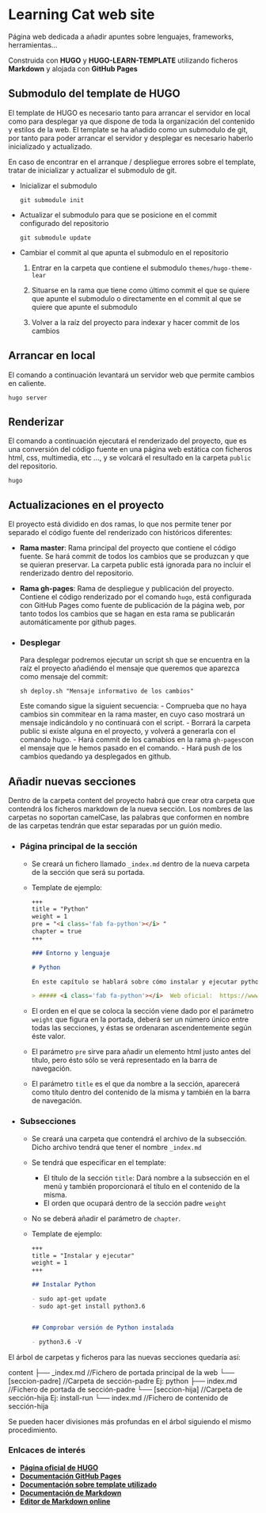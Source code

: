 # Learning Cat web site

Página web dedicada a añadir apuntes sobre lenguajes, frameworks, herramientas...

Construida con **HUGO** y **HUGO-LEARN-TEMPLATE** utilizando ficheros **Markdown** y alojada con **GitHub Pages**

## Submodulo del template de HUGO

El template de HUGO es necesario tanto para arrancar el servidor en local como para desplegar ya que dispone de toda la organización del contenido y estilos de la web.
El template se ha añadido como un submodulo de git, por tanto para poder arrancar el servidor y desplegar es necesario haberlo inicializado y actualizado.

En caso de encontrar en el arranque / despliegue errores sobre el template, tratar de inicializar y actualizar el submodulo de git.

- Inicializar el submodulo

  ```console
  git submodule init
  ```

- Actualizar el submodulo para que se posicione en el commit configurado del repositorio

  ```console
  git submodule update
  ```

- Cambiar el commit al que apunta el submodulo en el repositorio

  1. Entrar en la carpeta que contiene el submodulo `themes/hugo-theme-lear`

  2. Situarse en la rama que tiene como último commit el que se quiere que apunte el submodulo o directamente en el commit al que se quiere que apunte el submodulo

  3. Volver a la raíz del proyecto para indexar y hacer commit de los cambios

## Arrancar en local

El comando a continuación levantará un servidor web que permite cambios en caliente.

```console
hugo server
```

## Renderizar

El comando a continuación ejecutará el renderizado del proyecto, que es una conversión del código fuente en una página web estática con ficheros html, css, multimedia, etc ..., y se volcará el resultado en la carpeta  `public` del repositorio.

```console
hugo
```

## Actualizaciones en el proyecto

El proyecto está dividido en dos ramas, lo que nos permite tener por separado el código fuente del renderizado con históricos diferentes:

- **Rama master**: Rama principal del proyecto que contiene el código fuente. Se hará commit de todos los cambios que se produzcan y que se quieran preservar. La carpeta public está ignorada para no incluir el renderizado dentro del repositorio.

- **Rama gh-pages**: Rama de despliegue y publicación del proyecto. Contiene el código renderizado por el comando `hugo`, está configurada con GitHub Pages como fuente de publicación de la página web, por tanto todos los cambios que se hagan en esta rama se publicarán automáticamente por github pages.

- ### Desplegar

    Para desplegar podremos ejecutar un script sh que se encuentra en la raíz el proyecto añadiéndo el mensaje que queremos que aparezca como mensaje del commit:

    ```console
    sh deploy.sh "Mensaje informativo de los cambios"
    ```

    Este comando sigue la siguient secuencia:
      - Comprueba que no haya cambios sin commitear en la rama master, en cuyo caso mostrará un mensaje indicándolo y no continuará con el script.
      - Borrará la carpeta public si existe alguna en el proyecto, y volverá a generarla con el comando hugo.
      - Hará commit de los camabios en la rama `gh-pages`con el mensaje que le hemos pasado en el comando.
      - Hará push de los cambios quedando ya desplegados en github.

## Añadir nuevas secciones

Dentro de la carpeta content del proyecto habrá que crear otra carpeta que contendrá los ficheros markdown de la nueva sección.
Los nombres de las carpetas no soportan camelCase, las palabras que conformen en nombre de las carpetas tendrán que estar separadas por un guión medio.

- ### Página principal de la sección

  - Se creará un fichero llamado `_index.md` dentro de la nueva carpeta de la sección que será su portada.

  - Template de ejemplo:

    ```markdown
    +++
    title = "Python"
    weight = 1
    pre = "<i class='fab fa-python'></i> "
    chapter = true
    +++

    ### Entorno y lenguaje

    # Python

    En este capítulo se hablará sobre cómo instalar y ejecutar python en un sistema unix, así como un manual sobre el lenguaje.

    > ##### <i class='fab fa-python'></i>  Web oficial:  https://www.python.org/
    ```

  - El orden en el que se coloca la sección viene dado por el parámetro `weight` que figura en la portada, deberá ser un número único entre todas las secciones, y éstas se ordenaran ascendentemente según éste valor.

  - El parámetro `pre` sirve para añadir un elemento html justo antes del título, pero ésto sólo se verá representado en la barra de navegación.

  - El parámetro `title` es el que da nombre a la sección, aparecerá como título dentro del contenido de la misma y también en la barra de navegación.

- ### Subsecciones

  - Se creará una carpeta que contendrá el archivo de la subsección. Dicho archivo tendrá que tener el nombre `_index.md`
  - Se tendrá que especificar en el template:
    - El título de la sección `title`: Dará nombre a la subsección en el menú y también proporcionará el título en el contenido de la misma.
    - El orden que ocupará dentro de la sección padre `weight`
  - No se deberá añadir el parámetro de `chapter`.

  - Template de ejemplo:

    ```markdown
    +++
    title = "Instalar y ejecutar"
    weight = 1
    +++

    ## Instalar Python

    - sudo apt-get update
    - sudo apt-get install python3.6


    ## Comprobar versión de Python instalada

    - python3.6 -V
    ```

El árbol de carpetas y ficheros para las nuevas secciones quedaría así:

  content
    ├── _index.md //Fichero de portada principal de la web
    └── [seccion-padre] //Carpeta de sección-padre Ej: python
           ├── index.md //Fichero de portada de sección-padre
           └── [seccion-hija] //Carpeta de sección-hija Ej: install-run
                  └── index.md //Fichero de contenido de sección-hija

Se pueden hacer divisiones más profundas en el árbol siguiendo el mismo procedimiento.

### Enlcaces de interés

- [**Página oficial de HUGO**](https://gohugo.io/)
- [**Documentación GitHub Pages**](https://pages.github.com/)
- [**Documentación sobre template utilizado**](https://learn.netlify.com/en/)
- [**Documentación de Markdown**](https://daringfireball.net/projects/markdown/syntax)
- [**Editor de Markdown online**](https://stackedit.io/)
